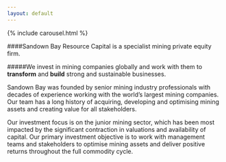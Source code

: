 ```yaml
---
layout: default
---
```


{% include carousel.html %}

####Sandown Bay Resource Capital is a specialist mining private equity firm. 

#####We invest in mining companies globally and work with them to <strong>transform</strong> and <strong>build</strong> strong and sustainable businesses.

Sandown Bay was founded by senior mining industry professionals with decades of experience working with 
the world’s largest mining companies. Our team has a long history of acquiring, developing and optimising 
mining assets  and creating value for all stakeholders. 

Our investment focus is on the junior mining sector, which has been most impacted by the significant 
contraction in valuations and availability of capital. Our primary investment objective is to work with 
management teams and stakeholders to optimise mining assets and deliver positive returns throughout the 
full commodity cycle.
